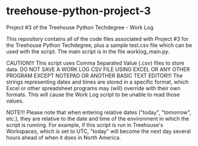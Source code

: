 # treehouse-python-project-3
Project #3 of the Treehouse Python Techdegree - Work Log

This repository contains all of the code files associated with Project #3 for the Treehouse Python
Techdegree, plus a sample test.csv file which can be used with the script.  The main script is in
the file worklog_main.py.

CAUTION!!!  This script uses Comma Separated Value (.csv) files to store data.  DO NOT SAVE A WORK
LOG CSV FILE USING EXCEL OR ANY OTHER PROGRAM EXCEPT NOTEPAD OR ANOTHER BASIC TEXT EDITOR!!!  The
strings representing dates and times are stored in a specific format, which Excel or other spreadsheet
programs may (will) override with their own formats.  This will cause the Work Log script to be unable
to read those values.

NOTE!!!  Please note that when entering relative dates ("today", "tomorrow", etc.), they are relative
to the date and time of the environment in which the script is running.  For example, if this script
is run in Treehouse's Workspaces, which is set to UTC, "today" will become the next day several hours
ahead of when it does in North America.
